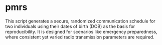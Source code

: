 # pmrs

This script generates a secure, randomized communication schedule for two individuals using their dates of birth (DOB) as the basis for reproducibility. It is designed for scenarios like emergency preparedness, where consistent yet varied radio transmission parameters are required.

